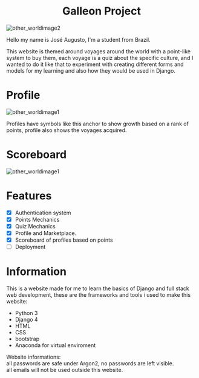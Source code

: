 <h1 align="center">Galleon Project</h1>

![other_worldimage2](https://user-images.githubusercontent.com/100100069/186015081-0f50efed-1e99-422a-8646-e18021824a6e.png)

<p>Hello my name is José Augusto, I'm a student from Brazil.</p>
<p>This website is themed around voyages around the world with a point-like system to buy them, each voyage is a quiz about the specific culture, 
    and I wanted to do it like that to experiment with creating different forms and models for my learning and also how they would be used in Django.</p>

# Profile

![other_worldimage1](https://user-images.githubusercontent.com/100100069/186016104-3d4b8bd7-19d4-4b03-856a-ee2f47e93a8a.png)

<p>Profiles have symbols like this anchor to show growth based on a rank of points, profile also shows the voyages acquired.</p>

# Scoreboard

![other_worldimage1](https://user-images.githubusercontent.com/100100069/186016696-ca87f880-eca3-4fbe-a2be-746f74437a84.png)

# Features
- [x] Authentication system
- [x] Points Mechanics
- [x] Quiz Mechanics
- [x] Profile and Marketplace.
- [x] Scoreboard of profiles based on points
- [ ] Deployment

# Information

<p>This is a website made for me to learn the basics of Django and full stack web development, 
    these are the frameworks and tools i used to make this website:
</p>
<ul>
    <li>Python 3</li>
    <li>Django 4</li>
    <li>HTML</li>
    <li>CSS</li>
    <li>bootstrap</li>
    <li>Anaconda for virtual enviroment</li>
</ul>
<h7>
Website informations:
</h7>
<br>
<h7>
all passwords are safe under Argon2, no passwords are left visible.
</h7>
<br>
<h7>
all emails will not be used outside this website.
</h7>

